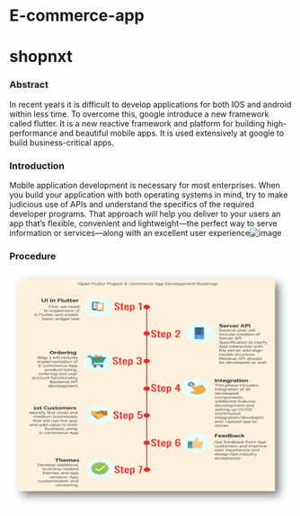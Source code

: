 # E-commerce-app
# shopnxt

### Abstract
In recent years it is difficult to develop applications for both IOS and android within
less time. To overcome this, google introduce a new framework called flutter.
It is a new reactive framework and platform for building high-performance and
beautiful mobile apps. It is used extensively at google to build
business-critical apps.

### Introduction
Mobile application development is necessary for most enterprises. When you build your application with both operating systems in mind, try to make judicious use of APIs and understand the specifics of the required developer programs. That approach will help you deliver to your users an app that’s flexible, convenient and lightweight—the perfect way to serve information or services—along with an excellent user experience![image](https://user-images.githubusercontent.com/70833350/145782480-f9a6bdd6-5ba1-475a-96a9-117249ea7595.png)

### Procedure
<img src="image.png">




